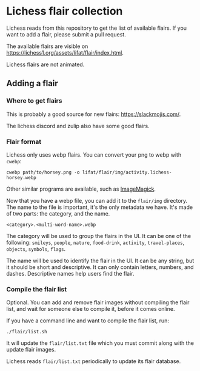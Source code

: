 # Lichess flair collection

Lichess reads from this repository to get the list of available flairs.
If you want to add a flair, please submit a pull request.

The available flairs are visible on https://lichess1.org/assets/lifat/flair/index.html.

Lichess flairs are not animated.

## Adding a flair

### Where to get flairs

This is probably a good source for new flairs: https://slackmojis.com/.

The lichess discord and zulip also have some good flairs.

### Flair format

Lichess only uses webp flairs. You can convert your png to webp with `cwebp`:

```shell
cwebp path/to/horsey.png -o lifat/flair/img/activity.lichess-horsey.webp
```

Other similar programs are available, such as [ImageMagick](https://imagemagick.org/index.php).

Now that you have a webp file, you can add it to the `flair/img` directory.
The name to the file is important, it's the only metadata we have. It's made of two parts: the category, and the name.

`<category>.<multi-word-name>.webp`

The category will be used to group the flairs in the UI. It can be one of the following:
`smileys`, `people`, `nature`, `food-drink`, `activity`, `travel-places`, `objects`, `symbols`, `flags`.

The name will be used to identify the flair in the UI. It can be any string, but it should be short and descriptive.
It can only contain letters, numbers, and dashes. Descriptive names help users find the flair.

### Compile the flair list

Optional. You can add and remove flair images without compiling the flair list,
and wait for someone else to compile it, before it comes online.

If you have a command line and want to compile the flair list, run:

```shell
./flair/list.sh
```

It will update the `flair/list.txt` file which you must commit along with the update flair images.

Lichess reads `flair/list.txt` periodically to update its flair database.
